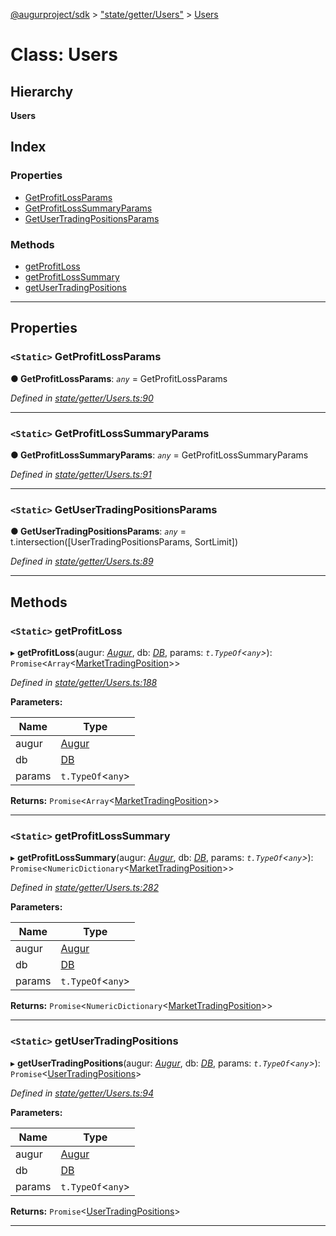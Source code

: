 [@augurproject/sdk](../README.md) > ["state/getter/Users"](../modules/_state_getter_users_.md) > [Users](../classes/_state_getter_users_.users.md)

# Class: Users

## Hierarchy

**Users**

## Index

### Properties

* [GetProfitLossParams](_state_getter_users_.users.md#getprofitlossparams)
* [GetProfitLossSummaryParams](_state_getter_users_.users.md#getprofitlosssummaryparams)
* [GetUserTradingPositionsParams](_state_getter_users_.users.md#getusertradingpositionsparams)

### Methods

* [getProfitLoss](_state_getter_users_.users.md#getprofitloss)
* [getProfitLossSummary](_state_getter_users_.users.md#getprofitlosssummary)
* [getUserTradingPositions](_state_getter_users_.users.md#getusertradingpositions)

---

## Properties

<a id="getprofitlossparams"></a>

### `<Static>` GetProfitLossParams

**● GetProfitLossParams**: *`any`* =  GetProfitLossParams

*Defined in [state/getter/Users.ts:90](https://github.com/AugurProject/augur/blob/1991ef64ef/packages/augur-sdk/src/state/getter/Users.ts#L90)*

___
<a id="getprofitlosssummaryparams"></a>

### `<Static>` GetProfitLossSummaryParams

**● GetProfitLossSummaryParams**: *`any`* =  GetProfitLossSummaryParams

*Defined in [state/getter/Users.ts:91](https://github.com/AugurProject/augur/blob/1991ef64ef/packages/augur-sdk/src/state/getter/Users.ts#L91)*

___
<a id="getusertradingpositionsparams"></a>

### `<Static>` GetUserTradingPositionsParams

**● GetUserTradingPositionsParams**: *`any`* =  t.intersection([UserTradingPositionsParams, SortLimit])

*Defined in [state/getter/Users.ts:89](https://github.com/AugurProject/augur/blob/1991ef64ef/packages/augur-sdk/src/state/getter/Users.ts#L89)*

___

## Methods

<a id="getprofitloss"></a>

### `<Static>` getProfitLoss

▸ **getProfitLoss**(augur: *[Augur](_augur_.augur.md)*, db: *[DB](_state_db_db_.db.md)*, params: *`t.TypeOf`<`any`>*): `Promise`<`Array`<[MarketTradingPosition](../interfaces/_state_getter_users_.markettradingposition.md)>>

*Defined in [state/getter/Users.ts:188](https://github.com/AugurProject/augur/blob/1991ef64ef/packages/augur-sdk/src/state/getter/Users.ts#L188)*

**Parameters:**

| Name | Type |
| ------ | ------ |
| augur | [Augur](_augur_.augur.md) |
| db | [DB](_state_db_db_.db.md) |
| params | `t.TypeOf`<`any`> |

**Returns:** `Promise`<`Array`<[MarketTradingPosition](../interfaces/_state_getter_users_.markettradingposition.md)>>

___
<a id="getprofitlosssummary"></a>

### `<Static>` getProfitLossSummary

▸ **getProfitLossSummary**(augur: *[Augur](_augur_.augur.md)*, db: *[DB](_state_db_db_.db.md)*, params: *`t.TypeOf`<`any`>*): `Promise`<`NumericDictionary`<[MarketTradingPosition](../interfaces/_state_getter_users_.markettradingposition.md)>>

*Defined in [state/getter/Users.ts:282](https://github.com/AugurProject/augur/blob/1991ef64ef/packages/augur-sdk/src/state/getter/Users.ts#L282)*

**Parameters:**

| Name | Type |
| ------ | ------ |
| augur | [Augur](_augur_.augur.md) |
| db | [DB](_state_db_db_.db.md) |
| params | `t.TypeOf`<`any`> |

**Returns:** `Promise`<`NumericDictionary`<[MarketTradingPosition](../interfaces/_state_getter_users_.markettradingposition.md)>>

___
<a id="getusertradingpositions"></a>

### `<Static>` getUserTradingPositions

▸ **getUserTradingPositions**(augur: *[Augur](_augur_.augur.md)*, db: *[DB](_state_db_db_.db.md)*, params: *`t.TypeOf`<`any`>*): `Promise`<[UserTradingPositions](../interfaces/_state_getter_users_.usertradingpositions.md)>

*Defined in [state/getter/Users.ts:94](https://github.com/AugurProject/augur/blob/1991ef64ef/packages/augur-sdk/src/state/getter/Users.ts#L94)*

**Parameters:**

| Name | Type |
| ------ | ------ |
| augur | [Augur](_augur_.augur.md) |
| db | [DB](_state_db_db_.db.md) |
| params | `t.TypeOf`<`any`> |

**Returns:** `Promise`<[UserTradingPositions](../interfaces/_state_getter_users_.usertradingpositions.md)>

___

